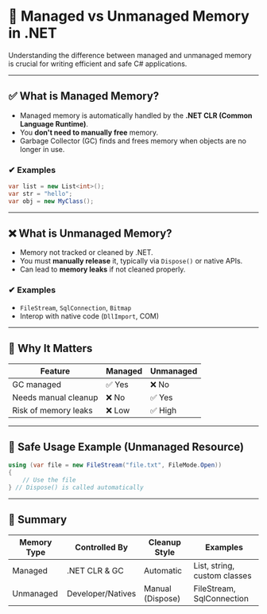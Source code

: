 
# 🧠 Managed vs Unmanaged Memory in .NET

Understanding the difference between managed and unmanaged memory is crucial for writing efficient and safe C# applications.

---

## ✅ What is Managed Memory?

- Managed memory is automatically handled by the **.NET CLR (Common Language Runtime)**.
- You **don't need to manually free** memory.
- Garbage Collector (GC) finds and frees memory when objects are no longer in use.

### ✔ Examples
```csharp
var list = new List<int>();
var str = "hello";
var obj = new MyClass();
```

---

## ❌ What is Unmanaged Memory?

- Memory not tracked or cleaned by .NET.
- You must **manually release** it, typically via `Dispose()` or native APIs.
- Can lead to **memory leaks** if not cleaned properly.

### ✔ Examples
- `FileStream`, `SqlConnection`, `Bitmap`
- Interop with native code (`DllImport`, COM)

---

## 🧹 Why It Matters

| Feature                   | Managed        | Unmanaged       |
|---------------------------|----------------|-----------------|
| GC managed                | ✅ Yes         | ❌ No           |
| Needs manual cleanup      | ❌ No          | ✅ Yes          |
| Risk of memory leaks      | ❌ Low         | ✅ High         |

---

## 🔄 Safe Usage Example (Unmanaged Resource)
```csharp
using (var file = new FileStream("file.txt", FileMode.Open))
{
    // Use the file
} // Dispose() is called automatically
```

---

## 🧾 Summary

| Memory Type | Controlled By     | Cleanup Style     | Examples                       |
|-------------|-------------------|-------------------|--------------------------------|
| Managed     | .NET CLR & GC     | Automatic         | List, string, custom classes   |
| Unmanaged   | Developer/Natives | Manual (Dispose)  | FileStream, SqlConnection      |
